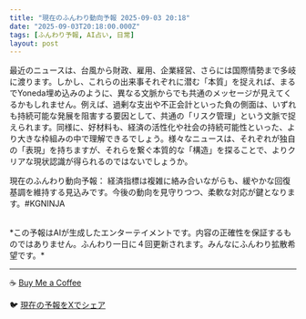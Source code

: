 ```yaml
---
title: "現在のふんわり動向予報 2025-09-03 20:18"
date: "2025-09-03T20:18:00.000Z"
tags: [ふんわり予報, AI占い, 日常]
layout: post
---
```


最近のニュースは、台風から財政、雇用、企業経営、さらには国際情勢まで多岐に渡ります。しかし、これらの出来事それぞれに潜む「本質」を捉えれば、まるでYoneda埋め込みのように、異なる文脈からでも共通のメッセージが見えてくるかもしれません。例えば、過剰な支出や不正会計といった負の側面は、いずれも持続可能な発展を阻害する要因として、共通の「リスク管理」という文脈で捉えられます。同様に、好材料も、経済の活性化や社会の持続可能性といった、より大きな枠組みの中で理解できるでしょう。様々なニュースは、それぞれが独自の「表現」を持ちますが、それらを繋ぐ本質的な「構造」を探ることで、よりクリアな現状認識が得られるのではないでしょうか。


現在のふんわり動向予報：
経済指標は複雑に絡み合いながらも、緩やかな回復基調を維持する見込みです。今後の動向を見守りつつ、柔軟な対応が鍵となります。#KGNINJA

<br>
*この予報はAIが生成したエンターテイメントです。内容の正確性を保証するものではありません。ふんわり一日に４回更新されます。みんなにふんわり拡散希望です。*

---
☕️ [Buy Me a Coffee](https://www.buymeacoffee.com/kgninja)

🐦 [現在の予報をXでシェア](https://twitter.com/intent/tweet?text=%E7%8F%BE%E5%9C%A8%E3%81%AE%E3%81%B5%E3%82%93%E3%82%8F%E3%82%8A%E4%BA%88%E5%A0%B1%3A%20%E3%80%8C%E6%9C%80%E8%BF%91%E3%81%AE%E3%83%8B%E3%83%A5%E3%83%BC%E3%82%B9%E3%81%AF%E3%80%81%E5%8F%B0%E9%A2%A8%E3%81%8B%E3%82%89%E8%B2%A1%E6%94%BF%E3%80%81%E9%9B%87%E7%94%A8%E3%80%81%E4%BC%81%E6%A5%AD%E7%B5%8C%E5%96%B6%E3%80%81%E3%81%95%E3%82%89%E3%81%AB%E3%81%AF%E5%9B%BD%E9%9A%9B%E6%83%85%E5%8B%A2%E3%81%BE%E3%81%A7%E5%A4%9A%E5%B2%90%E3%81%AB%E6%B8%A1%E3%82%8A%E3%81%BE%E3%81%99%E3%80%82%E3%80%8D%23KGNINJA%20%E7%B6%9A%E3%81%8D%E3%81%AF%E3%83%96%E3%83%AD%E3%82%B0%E3%81%A7%EF%BC%81%F0%9F%91%87&url=https%3A%2F%2Fkg-ninja.github.io%2FFunwariyoso%2F)
